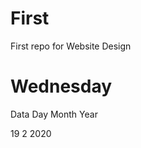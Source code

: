 # First
First repo for Website Design

<h1>Wednesday</h1>

<tr>
  Data
  Day
  Month
  Year
</tr>


<tb>19</tb>
<tb>2</tb>
<tb>2020</tb>
